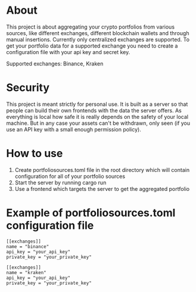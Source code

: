 # About

This project is about aggregating your crypto portfolios from various sources,
like different exchanges, different blockchain wallets and through manual
insertions. Currently only centralized exchanges are supported. To get your
portfolio data for a supported exchange you need to create a configuration file
with your api key and secret key.

Supported exchanges: Binance, Kraken

# Security

This project is meant strictly for personal use. It is built as a server so that
people can build their own frontends with the data the server offers. As
everything is local how safe it is really depends on the safety of your local
machine. But in any case your assets can't be withdrawn, only seen (if you use
an API key with a small enough permission policy).

# How to use

1. Create portfoliosources.toml file in the root directory which will contain
   configuration for all of your portfolio sources
2. Start the server by running cargo run
3. Use a frontend which targets the server to get the aggregated portfolio

# Example of portfoliosources.toml configuration file

```
[[exchanges]] 
name = "binance" 
api_key = "your_api_key" 
private_key = "your_private_key"

[[exchanges]] 
name = "kraken" 
api_key = "your_api_key" 
private_key = "your_private_key"
```
